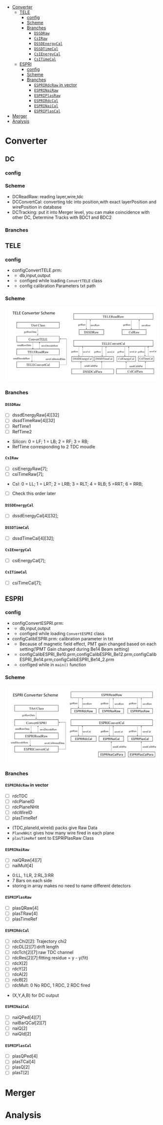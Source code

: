 <!-- START doctoc generated TOC please keep comment here to allow auto update -->
<!-- DON'T EDIT THIS SECTION, INSTEAD RE-RUN doctoc TO UPDATE -->


- [Converter](#converter)
  - [TELE](#tele)
    - [config](#config)
    - [Scheme](#scheme)
    - [Branches](#branches)
      - [`DSSDRaw`](#dssdraw)
      - [`CsIRaw`](#csiraw)
      - [`DSSDEnergyCal`](#dssdenergycal)
      - [`DSSDTimeCal`](#dssdtimecal)
      - [`CsIEnergyCal`](#csienergycal)
      - [`CsITimeCal`](#csitimecal)
  - [ESPRI](#espri)
    - [config](#config-1)
    - [Scheme](#scheme-1)
    - [Branches](#branches-1)
      - [`ESPRIRdcRaw` in vector](#esprirdcraw-in-vector)
      - [`ESPRINaiRaw`](#esprinairaw)
      - [`ESPRIPlasRaw`](#espriplasraw)
      - [`ESPRIRdcCal`](#esprirdccal)
      - [`ESPRINaiCal`](#esprinaical)
      - [`ESPRIPlasCal`](#espriplascal)
- [Merger](#merger)
- [Analysis](#analysis)

<!-- END doctoc generated TOC please keep comment here to allow auto update -->

# Converter
## DC
### config
### Scheme
- DCReadRaw: reading layer,wire,tdc
- DCConvertCal: converting tdc into position,with exact layerPosition and wirePosition in database
- DCTracking: put it into Merger level, you can make coincidence with other DC, Determine Tracks with BDC1 and BDC2
### Branches
## TELE
### config
- configConvertTELE.prm:
- - db,input,output
- - configed while loading `ConvertTELE` class
- - config calibration Parameters txt path
### Scheme
![scheme](./pic/TELEConverterScheme.png)
### Branches
#### `DSSDRaw` 
- [ ] dssdEnergyRaw[4][32]
- [ ] dssdTimeRaw[4][32]
- [ ] RefTime1 
- [ ] RefTime2 
- Silicon: 0 = LF; 1 = LB; 2 = RF; 3 = RB;
- RefTime corresponding to 2 TDC moudle
#### `CsIRaw` 
- [ ] csiEnergyRaw[7];
- [ ] csiTimeRaw[7];
- CsI: 0 = LL; 1 = LRT; 2 = LRB; 3 = RLT; 4 = RLB; 5 =RRT; 6 = RRB;
- [ ] Check this order later
#### `DSSDEnergyCal` 
- [ ] dssdEnergyCal[4][32];
#### `DSSDTimeCal` 
- [ ] dssdTimeCal[4][32];
#### `CsIEnergyCal` 
- [ ] csiEnergyCal[7];
#### `CsITimeCal` 
- [ ] csiTimeCal[7];

## ESPRI
### config
- configConvertESPRI.prm:
- -  db,input,output
- - configed while loading `ConvertESPRI` class
- configCalibESPRI.prm: calibration parameter in txt
- - Because of magnetic field effect, PMT gain changed based on each setting(1PMT Gain changed during Be14 Beam setting)
- - configCalibESPRI_Be10.prm,configCalibESPRI_Be12.prm,configCalibESPRI_Be14.prm,configCalibESPRI_Be14_2.prm
- - configed while in `main()` function
### Scheme
![scheme](./pic/ESPRIConverterScheme.png)
### Branches
#### `ESPRIRdcRaw` in vector
-[ ] rdcTDC            
-[ ] rdcPlaneID
-[ ] rdcPlaneNHit    
-[ ] rdcWireID
-[ ] plasTimeRef
- (TDC,planeId,wireId) packs give Raw Data
- `PlaneNHit` gives how many wire fired in each plane
- `plasTimeRef` sent to ESPRIPlasRaw Class
#### `ESPRINaiRaw`
-[ ] naiQRaw[4][7]
-[ ] naiMult[4]
- 0:LL, 1:LR, 2:RL,3:RR
- 7 Bars on each side
- storing in array makes no need to name different detectors
#### `ESPRIPlasRaw`
-[ ] plasQRaw[4]
-[ ] plasTRaw[4]                
-[ ] plasTimeRef
#### `ESPRIRdcCal`
- [ ] rdcChi2[2]: Trajectory chi2          
- [ ] rdcDL[2][7]:drift length              
- [ ] rdcTch[2][7]:raw TDC channel               
- [ ] rdcRes[2][7]:fitting residue = y - y(fit)              
- [ ] rdcX[2]              
- [ ] rdcY[2]              
- [ ] rdcA[2]               
- [ ] rdcB[2]              
- [ ] rdcMult: 0 No RDC, 1 RDC, 2 RDC fired
- (X,Y,A,B) for DC output
#### `ESPRINaiCal`
- [ ] naiQPed[4][7]
- [ ] naiBarQCal[2][7]
- [ ] naiQ[2]
- [ ] naiQId[2]
#### `ESPRIPlasCal`
- [ ] plasQPed[4]
- [ ] plasTCal[4]
- [ ] plasQ[2]
- [ ] plasT[2]

# Merger

# Analysis
